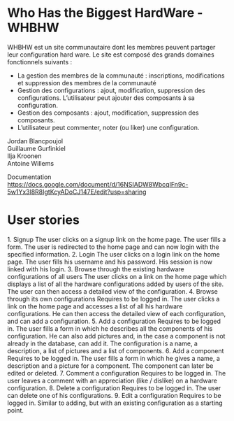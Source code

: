 Who Has the Biggest HardWare - WHBHW
=====

WHBHW est un site communautaire dont les membres peuvent partager leur configuration hard ware.
Le site est composé des grands domaines fonctionnels suivants :

-	La gestion des membres de la communauté : inscriptions, modifications et suppression des membres de la communauté
-	Gestion des configurations : ajout, modification, suppression des configurations. L’utilisateur peut ajouter des composants à sa configuration.
-	Gestion des composants : ajout, modification, suppression des composants.
-	L’utilisateur peut commenter, noter (ou liker) une configuration.


Jordan Blancpoujol  
Guillaume Gurfinkiel  
Ilja Kroonen  
Antoine Willems  

Documentation  
https://docs.google.com/document/d/16NSIADW8WbcqIFn9c-5w1Yx3l8R8IgtKcyADoCJ147E/edit?usp=sharing

<h1>User stories</h1>  
1. Signup  
The user clicks on a signup link on the home page. The user fills a form. The user is redirected to the home page and can now login with the specified information.
2. Login  
The user clicks on a login link on the home page. The user fills his username and his password. His session is now linked with his login.
3. Browse through the existing hardware configurations of all users  
The user clicks on a link on the home page which displays a list of all the hardware configurations added by users of the site. The user can then access a detailed view of the configuration.
4. Browse through its own configurations  
Requires to be logged in. The user clicks a link on the home page and accesses a list of all his hardware configurations. He can then access the detailed view of each configuration, and can add a configuration.
5. Add a configuration  
Requires to be logged in. The user fills a form in which he describes all the components of his configuration. He can also add pictures and, in the case a component is not already in the database, can add it. The configuration is a name, a description, a list of pictures and a list of components.
6. Add a component  
Requires to be logged in. The user fills a form in which he gives a name, a description and a picture for a component. The component can later be edited or deleted.
7. Comment a configuration  
Requires to be logged in. The user leaves a comment with an appreciation (like / dislike) on a hardware configuration.
8. Delete a configuration  
Requires to be logged in. The user can delete one of his configurations.
9. Edit a configuration  
Requires to be logged in. Similar to adding, but with an existing configuration as a starting point.
